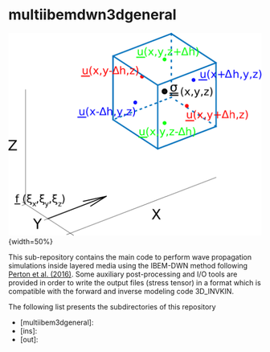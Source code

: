 # multiibemdwn3dgeneral

![Stress tensor illustration](https://github.com/hugosanrocks/hugosanrocks.github.com/blob/master/assets/img/stress_tensor.png?raw=true){width=50%}

This sub-repository contains the main code to perform wave propagation simulations inside layered media using the IBEM-DWN method following [Perton et al. (2016)](https://academic.oup.com/gji/article/205/3/1832/657753?login=false). Some auxiliary post-processing and I/O tools are provided in order to write the output files (stress tensor) in a format which is compatible with the forward and inverse modeling code 3D_INVKIN.

The following list presents the subdirectories of this repository

* [multiibem3dgeneral]:
* [ins]:
* [out]:
